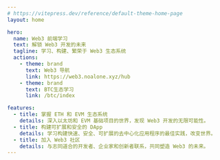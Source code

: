 ```yaml
---
# https://vitepress.dev/reference/default-theme-home-page
layout: home

hero:
  name: Web3 前端学习
  text: 解锁 Web3 开发的未来
  tagline: 学习、构建、繁荣于 Web3 生态系统
  actions:
    - theme: brand
      text: Web3 导航
      link: https://web3.noalone.xyz/hub
    - theme: brand
      text: BTC生态学习
      link: /btc/index

features:
  - title: 掌握 ETH 和 EVM 生态系统
    details: 深入以太坊和 EVM 基础项目的世界，发现 Web3 开发的无限可能性。
  - title: 构建可扩展和安全的 DApp
    details: 学习构建快速、安全、可扩展的去中心化应用程序的最佳实践，改变世界。
  - title: 加入 Web3 社区
    details: 与志同道合的开发者、企业家和创新者联系，共同塑造 Web3 的未来。
---
```


<style>
.clip {
  color: transparent;
}
.home-other-stuff {
  padding: 64px 0px;
  text-align: center;
}

@media (min-width: 1290px) {
  .home-other-stuff {
    text-align: left;
    margin: 0 auto;
    max-width: 1152px;
  }
}

</style>